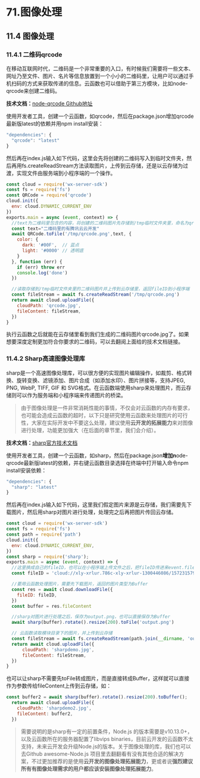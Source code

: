 # 71.图像处理

## 11.4 图像处理
### 11.4.1 二维码qrcode
在移动互联网时代，二维码是一个非常重要的入口，有时候我们需要将一些文本、网址乃至文件、图片、名片等信息放置到一个小小的二维码里，让用户可以通过手机扫码的方式来获取传递的信息。云函数也可以借助于第三方模块，比如node-qrcode来创建二维码。

**技术文档：**[node-qrcode Github地址](https://github.com/soldair/node-qrcode)

使用开发者工具，创建一个云函数，如qrcode，然后在package.json增加qrcode最新版latest的依赖并用npm install安装：
```javascript
"dependencies": {
  "qrcode": "latest"
}
```
然后再在index.js输入如下代码，这里会先将创建的二维码写入到临时文件夹，然后再用fs.createReadStream方法读取图片，上传到云存储，还是以云存储为过渡，实现文件由服务端到小程序端的一个操作。
```javascript
const cloud = require('wx-server-sdk')
const fs = require('fs')
const QRCode = require('qrcode')
cloud.init({
  env: cloud.DYNAMIC_CURRENT_ENV
})
exports.main = async (event, context) => {
  //text为二维码里包含的内容，将创建的二维码图片先存储到/tmp临时文件夹里，命名为qrcode.png
  const text="二维码里的有腾讯云云开发"
  await QRCode.toFile('/tmp/qrcode.png',text, {
    color: {
      dark: '#00F',  // 蓝点
      light: '#0000' // 透明底
    }
  }, function (err) {
    if (err) throw err
    console.log('done')
  })

  //读取存储到/tmp临时文件夹里的二维码图片并上传到云存储里，返回fileID到小程序端
  const fileStream = await fs.createReadStream('/tmp/qrcode.png')
  return await cloud.uploadFile({
    cloudPath: 'qrcode.jpg',
    fileContent: fileStream,
  }) 
}
```
执行云函数之后就能在云存储里看到我们生成的二维码图片qrcode.jpg了。如果想要深度定制更加符合你要求的二维码，可以去翻阅上面给的技术文档链接。

### 11.4.2 Sharp高速图像处理库
sharp是一个高速图像处理库，可以很方便的实现图片编辑操作，如裁剪、格式转换、旋转变换、滤镜添加、图片合成（如添加水印）、图片拼接等，支持JPEG, PNG, WebP, TIFF, GIF 和 SVG格式。在云函数端使用sharp来处理图片，而云存储则可以作为服务端和小程序端来传递图片的桥梁。
>由于图像处理是一件非常消耗性能的事情，不仅会对云函数的内存有要求，也可能会造成云函数的超时，以下只是研究使用云函数来处理图片的可行性，大家在实际开发中不要这么处理，建议使用**云开发的拓展能力**来对图像进行处理，功能更加强大（在后面的章节里，我们会介绍）。

**技术文档：**[sharp官方技术文档](https://sharp.pixelplumbing.com/en/stable/)

使用开发者工具，创建一个云函数，如sharp，然后在package.json**增加n**ode-qrcode最新版latest的依赖，并右键云函数目录选择在终端中打开输入命令npm install安装依赖：
```javascript
"dependencies": {
  "sharp": "latest"
}
```
然后再在index.js输入如下代码，这里我们假定图片来源是云存储，我们需要先下载图片，然后用sharp对图片进行处理，处理完之后再把图片传回云存储。
```javascript
const cloud = require('wx-server-sdk')
const fs = require('fs')
const path = require('path')
cloud.init({
  env: cloud.DYNAMIC_CURRENT_ENV,
})
const sharp = require('sharp');
exports.main = async (event, context) => {
  //这里换成自己的fileID，也可以在小程序端上传文件之后，把fileID传进来event.fileID
  const fileID = 'cloud://xly-xrlur.786c-xly-xrlur-1300446086/1572315793628-366.png'

  //要用云函数处理图片，需要先下载图片，返回的图片类型为Buffer
  const res = await cloud.downloadFile({
    fileID: fileID,
  })
  const buffer = res.fileContent  

  //sharp对图片进行处理之后，保存为output.png，也可以直接保存为Buffer
  await sharp(buffer).rotate().resize(200).toFile('output.png')

  // 云函数读取模块目录下的图片，并上传到云存储
  const fileStream = await fs.createReadStream(path.join(__dirname, 'output.png'))
  return await cloud.uploadFile({
      cloudPath: 'sharpdemo.jpg',
      fileContent: fileStream,
  })  
}
```
也可以让sharp不需要先toFile转成图片，而是直接转成Buffer，这样就可以直接作为参数传给fileContent上传到云存储，如：
```javascript
const buffer2 = await sharp(buffer).rotate().resize(200).toBuffer();
  return await cloud.uploadFile({
    cloudPath: 'sharpdemo2.jpg',
    fileContent: buffer2,
  })
```
>需要说明的是sharp有一定的前置条件，Node.js 的版本需要是v10.13.0+，以及云函数所在的服务器配置了libvips binaries，目前云开发的云函数不太支持，未来云开发会升级Node.js的版本。关于图像处理的库，我们也可以去Github awesome-Node.js 项目里去翻翻看有没有其他合适的解决方案，不过更加推荐的是使用**云开发的图像处理拓展能力**，更或者说**强烈建议所有有图像处理需求的用户都应该安装图像处理拓展能力**。
